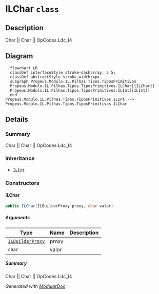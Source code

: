 # ILChar `class`

## Description
Char || Char || OpCodes.Ldc_I4

## Diagram
```mermaid
  flowchart LR
  classDef interfaceStyle stroke-dasharray: 5 5;
  classDef abstractStyle stroke-width:4px
  subgraph Propeus.Modulo.IL.Pilhas.Tipos.TiposPrimitivos
  Propeus.Modulo.IL.Pilhas.Tipos.TiposPrimitivos.ILChar[[ILChar]]
  Propeus.Modulo.IL.Pilhas.Tipos.TiposPrimitivos.ILInt[[ILInt]]
  end
Propeus.Modulo.IL.Pilhas.Tipos.TiposPrimitivos.ILInt --> Propeus.Modulo.IL.Pilhas.Tipos.TiposPrimitivos.ILChar
```

## Details
### Summary
Char || Char || OpCodes.Ldc_I4

### Inheritance
 - [
`ILInt`
](./propeusmoduloilpilhastipostiposprimitivos-ILInt.md)

### Constructors
#### ILChar
```csharp
public ILChar(ILBuilderProxy proxy, char valor)
```
##### Arguments
| Type | Name | Description |
| --- | --- | --- |
| [`ILBuilderProxy`](./propeusmoduloilproxy-ILBuilderProxy.md) | proxy |   |
| `char` | valor |   |

##### Summary
Char || Char || OpCodes.Ldc_I4

*Generated with* [*ModularDoc*](https://github.com/hailstorm75/ModularDoc)
